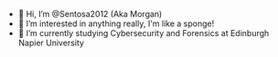- 👋 Hi, I’m @Sentosa2012 (Aka Morgan)
- 👀 I’m interested in anything really, I'm like a sponge!
- 🌱 I’m currently studying Cybersecurity and Forensics at Edinburgh Napier University
